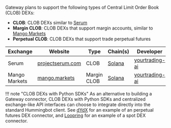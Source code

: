 Gateway plans to support the following types of Central Limit Order Book (CLOB) DEXs:

- **CLOB**: CLOB DEXs similar to [Serum](https://docs.projectserum.com/)
- **Margin CLOB**: CLOB DEXs that support margin accounts, similar to [Mango Markets](https://docs.mango.markets/)
- **Perpetual CLOB**: CLOB DEXs that support trade perpetual futures 

| Exchange   | Website   | Type    | Chain(s)  | Developer | Status  |
| ---------- | --------- | --------| --------- | --------- | ------- |
| Serum | [projectserum.com](https://portal.projectserum.com/) | CLOB | [Solana](/gateway/chains/solana) | [yourtrading-ai](https://github.com/yourtrading-ai) | [In progress](https://github.com/yourtrading-ai/hummingbot/tree/feat/gateway-v2_clob-serum/gateway/src/connectors/serum) |
| Mango Markets | [mango.markets](https://mango.markets/) | Margin CLOB | [Solana](/gateway/chains/solana) | [yourtrading-ai](https://github.com/yourtrading-ai) | Planned |


!!! note "CLOB DEXs with Python SDKs"
    As an alternative to building a Gateway connector, CLOB DEXs with Python SDKs and centralized exchange-like API interfaces can choose to integrate directly into the standard Hummingbot client. See [dYdX](/exchanges/dydx-perpetual/) for an example of an perpetual futures DEX connector, and [Loopring](/exchanges/loopring/) for an example of a spot DEX connector.
